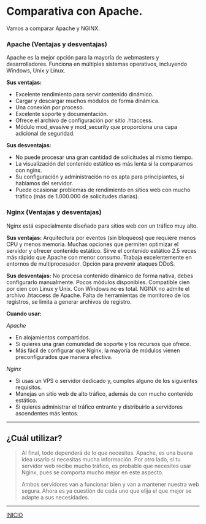 # Comparativa con Apache.

Vamos a comparar Apache y NGINX.

### Apache (Ventajas y desventajas)
Apache es la mejor opción para la mayoría de webmasters y desarrolladores. Funciona en múltiples sistemas operativos, incluyendo Windows, Unix y Linux.

**Sus ventajas:**
+ Excelente rendimiento para servir contenido dinámico.
+ Cargar y descargar muchos módulos de forma dinámica.
+ Una conexión por proceso.
+ Excelente soporte y documentación.
+ Ofrece el archivo de configuración por sitio .htaccess. 
+ Módulo mod_evasive y mod_security que proporciona una capa adicional de seguridad.

**Sus desventajas:**
+ No puede procesar una gran cantidad de solicitudes al mismo tiempo.
+ La visualización del contenido estático es más lenta si la comparamos con nginx.
+ Su configuración y administración no es apta para principiantes, si hablamos del servidor.
+ Puede ocasionar problemas de rendimiento en sitios web con mucho tráfico (más de 1.000.000 de solicitudes diarias).

### Nginx (Ventajas y desventajas)
Nginx está especialmente diseñado para sitios web con un tráfico muy alto.

**Sus ventajas:**
Arquitectura por eventos (sin bloqueos) que requiere menos CPU y menos memoria.
Muchas opciones que permiten optimizar el servidor y ofrecer contenido estático. Sirve el contenido estático 2.5 veces más rápido que Apache con menor consumo.
Trabaja excelentemente en entornos de multiprocesador.
Opción para prevenir ataques DDoS.

**Sus desventajas:**
No procesa contenido dinámico de forma nativa, debes configurarlo manualmente.
Pocos módulos disponibles.
Compatible cien por cien con Linux y Unix. Con Windows no es total.
NGINX no admite el archivo .htaccess de Apache.
Falta de herramientas de monitoreo de los registros, se limita a generar archivos de registro.

**Cuando usar:**

*Apache*
- En alojamientos compartidos.
- Si quieres una gran comunidad de soporte y los recursos que ofrece.
- Más fácil de configurar que Nginx, la mayoría de módulos vienen preconfigurados que manera efectiva.

*Nginx*
- Si usas un VPS o servidor dedicado y, cumples alguno de los siguientes requisitos.
- Manejas un sitio web de alto tráfico, además de con mucho contenido estático.
- Si quieres administrar el tráfico entrante y distribuirlo a servidores ascendentes más lentos.

---

## ¿Cuál utilizar?

>Al final, todo dependerá de lo que necesites. Apache, es una buena idea usarlo si necesitas mucha información. Por otro lado, si tu servidor web recibe mucho tráfico, es probable que necesites usar Nginx, pues se comporta mucho mejor en este aspecto. 
>
>Ambos servidores van a funcionar bien y van a mantener nuestra web segura. Ahora es ya cuestión de cada uno que elija el que mejor se adapte a sus necesidades.

---

[INICIO](https://github.com/estebancr1993/nginx/blob/main/README.md)
